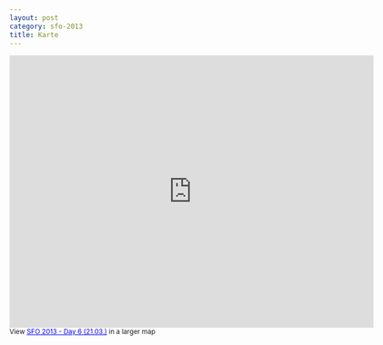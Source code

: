 ```yaml
---
layout: post
category: sfo-2013
title: Karte
---
```


<iframe width="640" height="480" frameborder="0" scrolling="no" marginheight="0" marginwidth="0" src="https://maps.google.com/maps/ms?msa=0&amp;msid=213922443609889388338.0004d878a33c76fdff4c9&amp;ie=UTF8&amp;t=m&amp;ll=37.813988,-122.415333&amp;spn=0.032547,0.054932&amp;z=14&amp;output=embed"></iframe><br /><small>View <a href="https://maps.google.com/maps/ms?msa=0&amp;msid=213922443609889388338.0004d878a33c76fdff4c9&amp;ie=UTF8&amp;t=m&amp;ll=37.813988,-122.415333&amp;spn=0.032547,0.054932&amp;z=14&amp;source=embed" style="color:#0000FF;text-align:left">SFO 2013 - Day 6 (21.03.)</a> in a larger map</small>